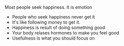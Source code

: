 Most people seek happiness. It is emotion
- People who seek happiness never get it
- It's like following money to get it.
- Happiness is result of doing something good
- Your body relases hormones to make you feel good
- Usefulness is what you should focus on